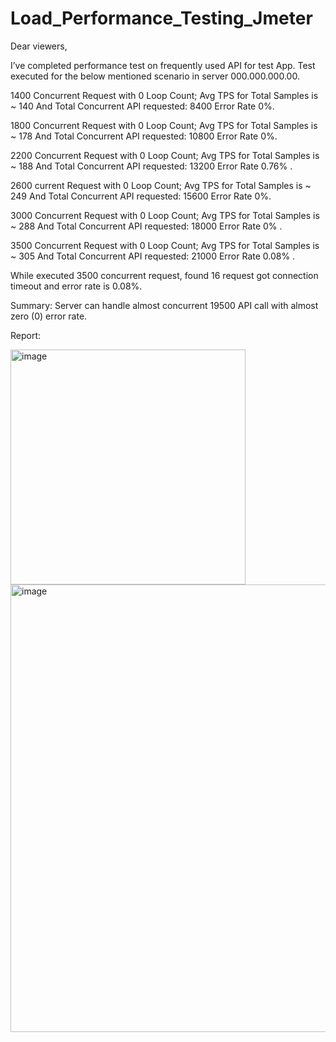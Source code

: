 # Load_Performance_Testing_Jmeter

Dear viewers, 

I’ve completed performance test on frequently used API for test App. 
Test executed for the below mentioned scenario in server 000.000.000.00. 

1400 Concurrent Request with 0 Loop Count; Avg TPS for Total Samples is ~ 140 And Total Concurrent API requested: 8400 Error Rate  0%.

1800 Concurrent Request with 0 Loop Count; Avg TPS for Total Samples is ~ 178  And Total Concurrent API requested: 10800 Error Rate  0%.

2200 Concurrent Request with 0 Loop Count; Avg TPS for Total Samples is ~ 188 And Total Concurrent API requested: 13200 Error Rate  0.76% .

2600 current Request with 0 Loop Count; Avg TPS for Total Samples is ~ 249 And Total Concurrent API requested: 15600 Error Rate  0%.

3000 Concurrent Request with 0 Loop Count; Avg TPS for Total Samples is ~ 288 And Total Concurrent API requested: 18000 Error Rate  0% .

3500 Concurrent Request with 0 Loop Count; Avg TPS for Total Samples is ~ 305 And Total Concurrent API requested: 21000 Error Rate  0.08% .

While executed 3500 concurrent request, found  16 request got connection timeout and error rate is 0.08%. 

Summary: Server can handle almost concurrent 19500 API call with almost zero (0) error rate.

Report:

<img width="376" alt="image" src="https://github.com/rifat12927/Load_Performance_Testing_Jmeter/assets/66294509/c733f545-6f6d-4c77-981f-45178c6cb0e0">
<img width="716" alt="image" src="https://github.com/rifat12927/Load_Performance_Testing_Jmeter/assets/66294509/f8615f58-218f-4913-8ead-73a87e8b579c">

